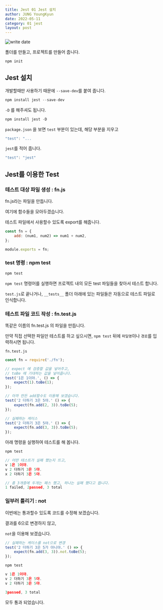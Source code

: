 ```yaml
---
title: Jest 01 Jest 설치
author: JUNG YoungKyun
date: 2022-05-11
category: 01 jest
layout: post
---
```


![write date](https://img.shields.io/badge/write_date-2022_05_11-blue.svg)

폴더를 만들고, 프로젝트를 만들어 줍니다.

```javascript
npm init
```

## Jest 설치
개발할때만 사용하기 때문에 `--save-dev`를 붙여 줍니다.

```javascript
npm install jest --save-dev
```

`-D` 를 해주셔도 됩니다.
```javascript
npm install jest -D
```

`package.json` 을 보면 `test` 부분이 있는데, 해당 부분을 지우고
```javascript
"test": "...
```
`jest`를 적어 줍니다.
```javascript
"test": "jest"
```

## Jest를 이용한 Test

### 테스트 대상 파일 생성 : fn.js

fn.js라는 파일을 만듭니다.

여기에 함수들을 모아두겠습니다.

테스트 파일에서 사용할수 있도록 export를 해줍니다.
```javascript
const fn = {
    add: (num1, num2) => num1 + num2,
};

module.exports = fn;
```

### test 명령 : npm test

```javascript
npm test
```

`npm test` 명령어를 실행하면 프로젝트 내의 모든 test 파일들을 찾아서 테스트 합니다.

`test.js`로 끝나거나, `__tests__` 폴더 아래에 있는 파일들은 자동으로 테스트 파일로 인식합니다.

### 테스트 파일 코드 작성 : fn.test.js

똑같은 이름의 fn.test.js 의 파일을 만듭니다.

만약 직접 선택한 파일만 테스트를 하고 싶으시면, `npm test` 뒤에 `파일명`이나 `경로`를 입력하시면 됩니다.

`fn.test.js`
```javascript
const fn = require('./fn');

// expect 에 검증할 값을 넣어주고,
// toBe 에 기대하는 값을 넣어줍니다. 
test('1은 1이야.', () => {
    expect(1).toBe(1);
});

// 아까 만든 add함수도 이용해 보겠습니다.
test('2 더하기 3은 5야.' () => {
    expect(fn.add(2, 3)).toBe(5);
});

// 실패하는 케이스
test('2 더하기 3은 5야.' () => {
    expect(fn.add(3, 3)).toBe(5);
});
```

아래 명령을 실행하여 테스트를 해 봅니다.

```javascript
npm test

// 어떤 테스트가 실패 했는지 뜨고,
v 1은 1이야.
v 2 더하기 3은 5야.
x 2 더하기 3은 5야.

// 총 3개중에 두개는 패스 했고, 하나는 실패 했다고 뜹니다.
1 failed, 2passed, 3 total
```

### 일부러 틀리기 : not

이번에는 통과할수 있도록 코드를 수정해 보겠습니다.

결과를 6으로 변경하지 않고,

`not`을 이용해 보겠습니다.

```javascript
// 실패하는 케이스를 not으로 변경
test('2 더하기 3은 5가 아니야.' () => {
    expect(fn.add(3, 3)).not.toBe(5);
});
```

```javascript
npm test

v 1은 1이야.
v 2 더하기 3은 5야.
v 2 더하기 3은 5야.

3passed, 3 total
```

모두 통과 되었습니다.